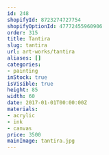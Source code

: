 ```yaml
---
id: 248
shopifyId: 8723274727754
shopifyOptionId: 47772455960906
order: 315
title: Tantira
slug: tantira
url: art-works/tantira
aliases: []
categories:
- painting
inStock: true
isVisible: true
height: 85
width: 60
date: 2017-01-01T00:00:00Z
materials:
- acrylic
- ink
- canvas
price: 3500
mainImage: tantira.jpg
---
```

